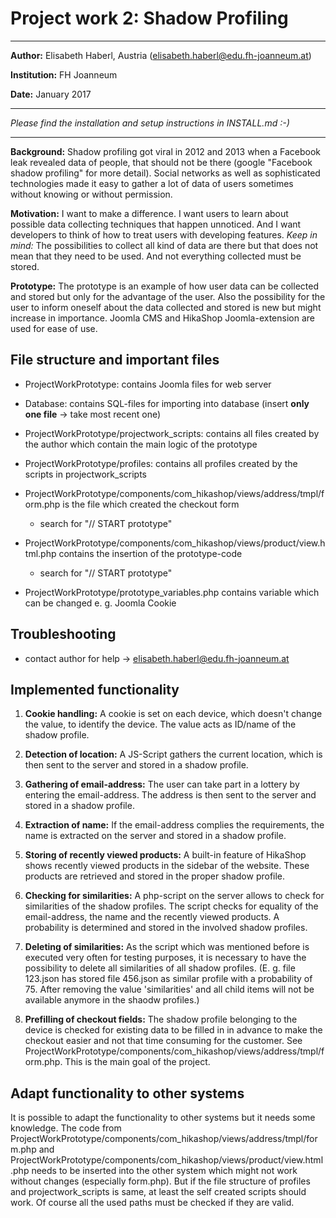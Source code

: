 # Project work 2: **Shadow Profiling** #

***

**Author:** Elisabeth Haberl, Austria (elisabeth.haberl@edu.fh-joanneum.at)

**Institution:** FH Joanneum

**Date:** January 2017

***

*Please find the installation and setup instructions in INSTALL.md :-)*

***

**Background:** Shadow profiling got viral in 2012 and 2013 when a Facebook leak revealed data of people, that should not be there (google "Facebook shadow profiling" for more detail). Social networks as well as sophisticated technologies made it easy to gather a lot of data of users sometimes without knowing or without permission.

**Motivation:** I want to make a difference. I want users to learn about possible data collecting techniques that happen unnoticed. And I want developers to think of how to treat users with developing features.
*Keep in mind:* The possibilities to collect all kind of data are there but that does not mean that they need to be used. And not everything collected must be stored.

**Prototype:** The prototype is an example of how user data can be collected and stored but only for the advantage of the user. Also the possibility for the user to inform oneself about the data collected and stored is new but might increase in importance. Joomla CMS and HikaShop Joomla-extension are used for ease of use.

## File structure and important files
* ProjectWorkPrototype: contains Joomla files for web server

* Database: contains SQL-files for importing into database (insert **only one file** -> take most recent one)

* ProjectWorkPrototype/projectwork_scripts: contains all files created by the author which contain the main logic of the prototype

* ProjectWorkPrototype/profiles: contains all profiles created by the scripts in projectwork_scripts


* ProjectWorkPrototype/components/com_hikashop/views/address/tmpl/form.php is the file which created the checkout form
  * search for "// START prototype"


* ProjectWorkPrototype/components/com_hikashop/views/product/view.html.php contains the insertion of the prototype-code
  * search for "// START prototype"


* ProjectWorkPrototype/prototype_variables.php contains variable which can be changed e. g. Joomla Cookie 


## Troubleshooting
* contact author for help -> elisabeth.haberl@edu.fh-joanneum.at

## Implemented functionality
1. **Cookie handling:** A cookie is set on each device, which doesn't change the value, to identify the device. The value acts as ID/name of the shadow profile.

2. **Detection of location:** A JS-Script gathers the current location, which is then sent to the server and stored in a shadow profile.

3. **Gathering of email-address:** The user can take part in a lottery by entering the email-address. The address is then sent to the server and stored in a shadow profile.

4. **Extraction of name:** If the email-address complies the requirements, the name is extracted on the server and stored in a shadow profile.

5. **Storing of recently viewed products:** A built-in feature of HikaShop shows recently viewed products in the sidebar of the website. These products are retrieved and stored in the proper shadow profile.

6. **Checking for similarities:** A php-script on the server allows to check for similarities of the shadow profiles. The script checks for equality of the email-address, the name and the recently viewed products. A probability is determined and stored in the involved shadow profiles.

7. **Deleting of similarities:** As the script which was mentioned before is executed very often for testing purposes, it is necessary to have the possibility to delete all similarities of all shadow profiles. (E. g. file 123.json has stored file 456.json as similar profile with a probability of 75. After removing the value 'similarities' and all child items will not be available anymore in the shaodw profiles.)

8. **Prefilling of checkout fields:** The shadow profile belonging to the device is checked for existing data to be filled in in advance to make the checkout easier and not that time consuming for the customer. See ProjectWorkPrototype/components/com_hikashop/views/address/tmpl/form.php. This is the main goal of the project.


## Adapt functionality to other systems
It is possible to adapt the functionality to other systems but it needs some knowledge. The code from ProjectWorkPrototype/components/com_hikashop/views/address/tmpl/form.php and ProjectWorkPrototype/components/com_hikashop/views/product/view.html.php needs to be inserted into the other system which might not work without changes (especially form.php). But if the file structure of profiles and projectwork_scripts is same, at least the self created scripts should work. Of course all the used paths must be checked if they are valid.
